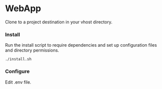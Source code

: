 # WebApp

Clone to a project destination in your vhost directory.

### Install ###

Run the install script to require dependencies and set up configuration files and directory permissions.

    ./install.sh
    
### Configure ###

Edit .env file.
